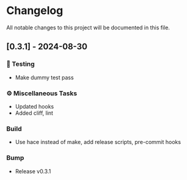 # Changelog

All notable changes to this project will be documented in this file.

## [0.3.1] - 2024-08-30

### 🧪 Testing

- Make dummy test pass

### ⚙️ Miscellaneous Tasks

- Updated hooks
- Added cliff, lint

### Build

- Use hace instead of make, add release scripts, pre-commit hooks

### Bump

- Release v0.3.1

<!-- generated by git-cliff -->
